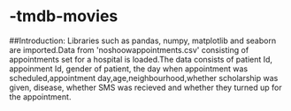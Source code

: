 # -tmdb-movies
##Introduction:
Libraries such as pandas, numpy, matplotlib and seaborn are imported.Data from 'noshoowappointments.csv' consisting of appointments set for a hospital is loaded.The data consists of patient Id, appoinment Id, gender of patient, the day when appointment was scheduled,appointment day,age,neighbourhood,whether scholarship was given, disease, whether SMS was recieved and whether they turned up for the appointment.

